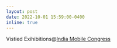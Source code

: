```yaml
---
layout: post
date: 2022-10-01 15:59:00-0400
inline: true
---
```

Vistied Exihibitions@[India Mobile Congress](https://www.indiamobilecongress.com/)
